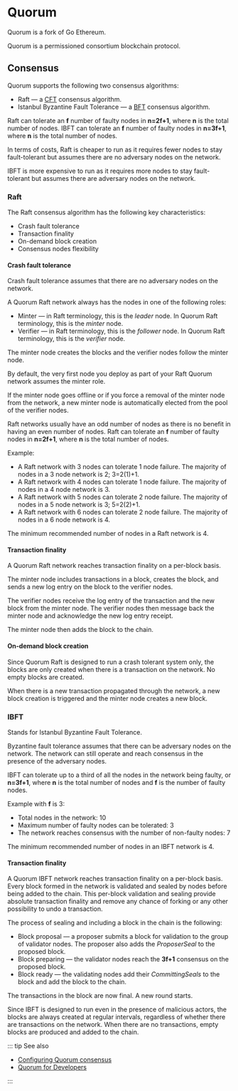 # Quorum

Quorum is a fork of Go Ethereum.

Quorum is a permissioned consortium blockchain protocol.

## Consensus

Quorum supports the following two consensus algorithms:

* Raft — a [CFT](/glossary/cft) consensus algorithm.
* Istanbul Byzantine Fault Tolerance — a [BFT](/glossary/bft) consensus algorithm.

Raft can tolerate an **f** number of faulty nodes in **n=2f+1**, where **n** is the total number of nodes.
IBFT can tolerate an **f** number of faulty nodes in **n=3f+1**, where **n** is the total number of nodes.

In terms of costs, Raft is cheaper to run as it requires fewer nodes to stay fault-tolerant but assumes there are no adversary nodes on the network.

IBFT is more expensive to run as it requires more nodes to stay fault-tolerant but assumes there are adversary nodes on the network.

### Raft

The Raft consensus algorithm has the following key characteristics:

* Crash fault tolerance
* Transaction finality
* On-demand block creation
* Consensus nodes flexibility

#### Crash fault tolerance

Crash fault tolerance assumes that there are no adversary nodes on the network.

A Quorum Raft network always has the nodes in one of the following roles:

* Minter — in Raft terminology, this is the *leader* node. In Quorum Raft terminology, this is the *minter* node.
* Verifier — in Raft terminology, this is the *follower* node. In Quorum Raft terminology, this is the *verifier* node.

The minter node creates the blocks and the verifier nodes follow the minter node.

By default, the very first node you deploy as part of your Raft Quorum network assumes the minter role.

If the minter node goes offline or if you force a removal of the minter node from the network, a new minter node is automatically elected from the pool of the verifier nodes.

Raft networks usually have an odd number of nodes as there is no benefit in having an even number of nodes. Raft can tolerate an **f** number of faulty nodes in **n=2f+1**, where **n** is the total number of nodes.

Example:

* A Raft network with 3 nodes can tolerate 1 node failure. The majority of nodes in a 3 node network is 2; 3=2(1)+1.
* A Raft network with 4 nodes can tolerate 1 node failure. The majority of nodes in a 4 node network is 3.
* A Raft network with 5 nodes can tolerate 2 node failure. The majority of nodes in a 5 node network is 3; 5=2(2)+1.
* A Raft network with 6 nodes can tolerate 2 node failure. The majority of nodes in a 6 node network is 4.

The minimum recommended number of nodes in a Raft network is 4.

#### Transaction finality

A Quorum Raft network reaches transaction finality on a per-block basis.

The minter node includes transactions in a block, creates the block, and sends a new log entry on the block to the verifier nodes.

The verifier nodes receive the log entry of the transaction and the new block from the minter node. The verifier nodes then message back the minter node and acknowledge the new log entry receipt.

The minter node then adds the block to the chain.

#### On-demand block creation

Since Quorum Raft is designed to run a crash tolerant system only, the blocks are only created when there is a transaction on the network. No empty blocks are created.

When there is a new transaction propagated through the network, a new block creation is triggered and the minter node creates a new block.

### IBFT

Stands for Istanbul Byzantine Fault Tolerance.

Byzantine fault tolerance assumes that there can be adversary nodes on the network. The network can still operate and reach consensus in the presence of the adversary nodes.

IBFT can tolerate up to a third of all the nodes in the network being faulty, or **n=3f+1**, where **n** is the total number of nodes and **f** is the number of faulty nodes.

Example with **f** is 3:

* Total nodes in the network: 10
* Maximum number of faulty nodes can be tolerated: 3
* The network reaches consensus with the number of non-faulty nodes: 7

The minimum recommended number of nodes in an IBFT network is 4.

#### Transaction finality

A Quorum IBFT network reaches transaction finality on a per-block basis. Every block formed in the network is validated and sealed by nodes before being added to the chain. This per-block validation and sealing provide absolute transaction finality and remove any chance of forking or any other possibility to undo a transaction.

The process of sealing and including a block in the chain is the following:

* Block proposal — a proposer submits a block for validation to the group of validator nodes. The proposer also adds the *ProposerSeal* to the proposed block.
* Block preparing — the validator nodes reach the **3f+1** consensus on the proposed block.
* Block ready — the validating nodes add their *CommittingSeals* to the block and add the block to the chain.

The transactions in the block are now final. A new round starts.

Since IBFT is designed to run even in the presence of malicious actors, the blocks are always created at regular intervals, regardless of whether there are transactions on the network. When there are no transactions, empty blocks are produced and added to the chain.

::: tip See also

* [Configuring Quorum consensus](/operations/quorum/configuring-consensus)
* [Quorum for Developers](https://www.goquorum.com/developers)

:::
